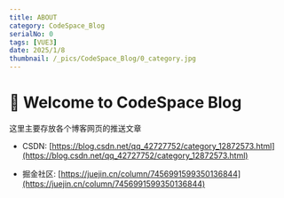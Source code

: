 ```yaml
---
title: ABOUT
category: CodeSpace_Blog
serialNo: 0
tags: [VUE3]
date: 2025/1/8
thumbnail: /_pics/CodeSpace_Blog/0_category.jpg
---
```


# 🎉 Welcome to CodeSpace Blog

这里主要存放各个博客网页的推送文章

- CSDN: [https://blog.csdn.net/qq_42727752/category_12872573.html](https://blog.csdn.net/qq_42727752/category_12872573.html)

- 掘金社区: [https://juejin.cn/column/7456991599350136844](https://juejin.cn/column/7456991599350136844)

